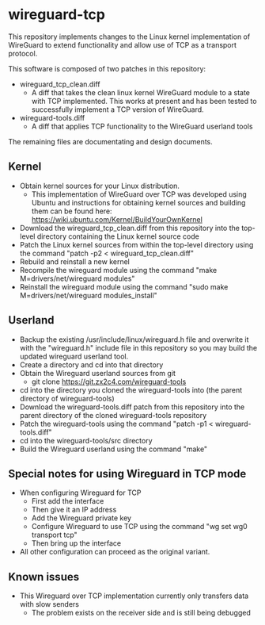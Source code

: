 # wireguard-tcp
This repository implements changes to the Linux kernel implementation of WireGuard to extend functionality and allow use of TCP as a transport protocol.

This software is composed of two patches in this repository:
 - wireguard_tcp_clean.diff
   - A diff that takes the clean linux kernel WireGuard module to a state with TCP implemented. This works at present and has been tested to successfully implement a TCP version of WireGuard.
 - wireguard-tools.diff
   - A diff that applies TCP functionality to the WireGuard userland tools 

The remaining files are documentating and design documents.

## Kernel
 - Obtain kernel sources for your Linux distribution.
   - This implementation of WireGuard over TCP was developed using Ubuntu and instructions for obtaining kernel sources and building them can be found here: https://wiki.ubuntu.com/Kernel/BuildYourOwnKernel
 - Download the wireguard_tcp_clean.diff from this repository into the top-level directory containing the Linux kernel source code
 - Patch the Linux kernel sources from within the top-level directory using the command "patch -p2 < wireguard_tcp_clean.diff"
 - Rebuild and reinstall a new kernel
 - Recompile the wireguard module using the command "make M=drivers/net/wireguard modules"
 - Reinstall the wireguard module using the command "sudo make M=drivers/net/wireguard modules_install"

## Userland
 - Backup the existing /usr/include/linux/wireguard.h file and overwrite it with the "wireguard.h" include file in this repository so you may build the updated wireguard userland tool.
 - Create a directory and cd into that directory
 - Obtain the Wireguard userland sources from git
   - git clone https://git.zx2c4.com/wireguard-tools
 - cd into the directory you cloned the wireguard-tools into (the parent directory of wireguard-tools)
 - Download the wireguard-tools.diff patch from this repository into the parent directory of the cloned wireguard-tools repository
 - Patch the wireguard-tools using the command "patch -p1 < wireguard-tools.diff"
 - cd into the wireguard-tools/src directory
 - Build the Wireguard userland using the command "make"

## Special notes for using Wireguard in TCP mode  
 - When configuring Wireguard for TCP
   - First add the interface
   - Then give it an IP address
   - Add the Wireguard private key
   - Configure Wireguard to use TCP using the command "wg set wg0 transport tcp"
   - Then bring up the interface
 - All other configuration can proceed as the original variant.

## Known issues
 - This Wireguard over TCP implementation currently only transfers data with slow senders
   - The problem exists on the receiver side and is still being debugged
